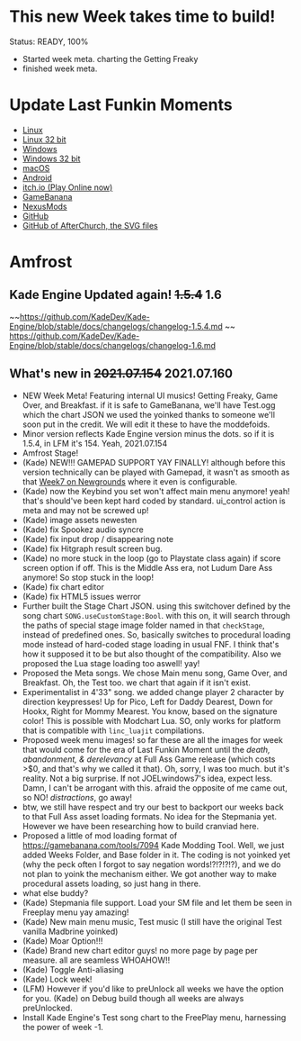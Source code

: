# This new Week takes time to build!
Status: READY, 100%
- Started week meta. charting the Getting Freaky
- finished week meta.
# Update Last Funkin Moments
- [Linux](https://odysee.com/@JOELwindows7/last-funkin-moments )
- [Linux 32 bit](https://odysee.com/@JOELwindows7/last-funkin-moments-32bit )
- [Windows](https://odysee.com/@JOELwindows7/last-funkin-moments-windows )
- [Windows 32 bit](https://odysee.com/@JOELwindows7/last-funkin-moments-windows32 )
- [macOS](https://odysee.com/@JOELwindows7:a/last-funkin-moments-macOS )
- [Android](https://odysee.com/@JOELwindows7:a/last-funkin-moments-android)
- [itch.io (Play Online now)](https://joelwindows7.itch.io/last-funkin-moments )
- [GameBanana](https://gamebanana.com/mods/293257 )
- [NexusMods](https://www.nexusmods.com/fridaynightfunkin/mods/247 )
- [GitHub](https://github.com/Perkedel/Kaded-fnf-mods )
- [GitHub of AfterChurch, the SVG files](https://github.com/Perkedel/After-Church/tree/master/RAW%20files/Inkscape/Week%20Strong )

# Amfrost
## Kade Engine Updated again! ~~1.5.4~~ 1.6
~~https://github.com/KadeDev/Kade-Engine/blob/stable/docs/changelogs/changelog-1.5.4.md ~~
https://github.com/KadeDev/Kade-Engine/blob/stable/docs/changelogs/changelog-1.6.md

## What's new in ~~2021.07.154~~ 2021.07.160
- NEW Week Meta! Featuring internal UI musics! Getting Freaky, Game Over, and Breakfast. if it is safe to GameBanana, we'll have Test.ogg which the chart JSON we used the yoinked thanks to someone we'll soon put in the credit. We will edit it these to have the moddefoids.
- Minor version reflects Kade Engine version minus the dots. so if it is 1.5.4, in LFM it's 154. Yeah, 2021.07.154
- Amfrost Stage!
- (Kade) NEW!!! GAMEPAD SUPPORT YAY FINALLY! although before this version technically can be played with Gamepad, it wasn't as smooth as that [Week7 on Newgrounds](https://www.newgrounds.com/portal/view/770371 ) where it even is configurable.
- (Kade) now the Keybind you set won't affect main menu anymore! yeah! that's should've been kept hard coded by standard. ui_control action is meta and may not be screwed up!
- (Kade) image assets  newesten
- (Kade) fix Spookez audio syncre
- (Kade) fix input drop / disappearing note
- (Kade) fix Hitgraph result screen bug.
- (Kade) no more stuck in the loop (go to Playstate class again) if score screen option if off. This is the Middle Ass era, not Ludum Dare Ass anymore! So stop stuck in the loop!
- (Kade) fix chart editor
- (Kade) fix HTML5 issues werror
- Further built the Stage Chart JSON. using this switchover defined by the song chart `SONG.useCustomStage:Bool`. with this on, it will search through the paths of special stage image folder named in that `checkStage`, instead of predefined ones. So, basically switches to procedural loading mode instead of hard-coded stage loading in usual FNF. I think that's how it supposed it to be but also thought of the compatibility. Also we proposed the Lua stage loading too aswell! yay!
- Proposed the Meta songs. We chose Main menu song, Game Over, and Breakfast. Oh, the Test too. we chart that again if it isn't exist.
- Experimentalist in 4'33" song. we added change player 2 character by direction keypresses! Up for Pico, Left for Daddy Dearest, Down for Hookx, Right for Mommy Mearest. You know, based on the signature color! This is possible with Modchart Lua. SO, only works for platform that is compatible with `linc_luajit` compilations.
- Proposed week menu images! so far these are all the images for week that would come for the era of Last Funkin Moment until the *death, abandonment, & derelevancy* at Full Ass Game release (which costs >$0, and that's why we called it that). Oh, sorry, I was too much. but it's reality. Not a big surprise. If not JOELwindows7's idea, expect less. Damn, I can't be arrogant with this. afraid the opposite of me came out, so NO! *distractions*, go away!
- btw, we still have respect and try our best to backport our weeks back to that Full Ass asset loading formats. No idea for the Stepmania yet. However we have been researching how to build cranviad here.
- Proposed a little of mod loading format of https://gamebanana.com/tools/7094 Kade Modding Tool. Well, we just added Weeks Folder, and Base folder in it. The coding is not yoinked yet (why the peck often I forgot to say negation words!?!?!?!?), and we do not plan to yoink the mechanism either. We got another way to make procedural assets loading, so just hang in there.
- what else buddy?
- (Kade) Stepmania file support. Load your SM file and let them be seen in Freeplay menu yay amazing!
- (Kade) New main menu music, Test music (I still have the original Test vanilla Madbrine yoinked)
- (Kade) Moar Option!!!
- (Kade) Brand new chart editor guys! no more page by page per measure. all are seamless WHOAHOW!!
- (Kade) Toggle Anti-aliasing
- (Kade) Lock week!
- (LFM) However if you'd like to preUnlock all weeks we have the option for you. (Kade) on Debug build though all weeks are always preUnlocked.
- Install Kade Engine's Test song chart to the FreePlay menu, harnessing the power of week -1.